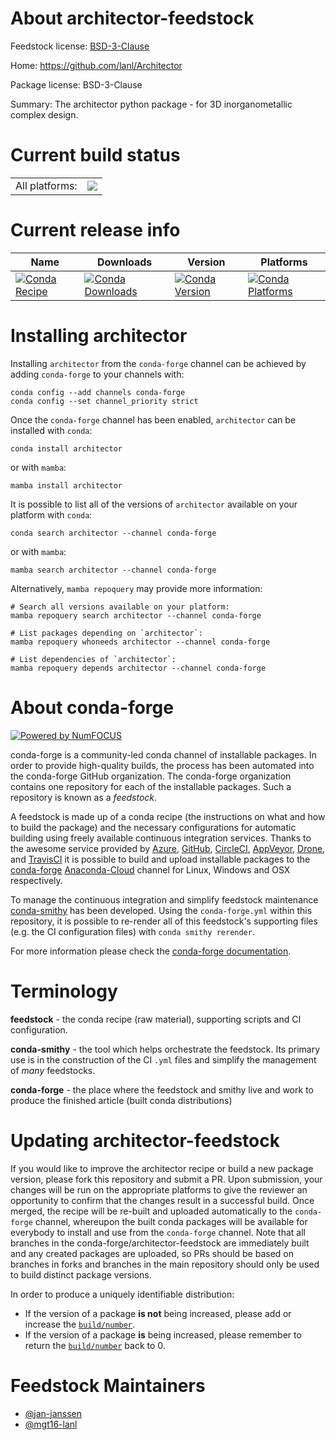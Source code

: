 About architector-feedstock
===========================

Feedstock license: [BSD-3-Clause](https://github.com/conda-forge/architector-feedstock/blob/main/LICENSE.txt)

Home: https://github.com/lanl/Architector

Package license: BSD-3-Clause

Summary: The architector python package - for 3D inorganometallic complex design.

Current build status
====================


<table><tr><td>All platforms:</td>
    <td>
      <a href="https://dev.azure.com/conda-forge/feedstock-builds/_build/latest?definitionId=18185&branchName=main">
        <img src="https://dev.azure.com/conda-forge/feedstock-builds/_apis/build/status/architector-feedstock?branchName=main">
      </a>
    </td>
  </tr>
</table>

Current release info
====================

| Name | Downloads | Version | Platforms |
| --- | --- | --- | --- |
| [![Conda Recipe](https://img.shields.io/badge/recipe-architector-green.svg)](https://anaconda.org/conda-forge/architector) | [![Conda Downloads](https://img.shields.io/conda/dn/conda-forge/architector.svg)](https://anaconda.org/conda-forge/architector) | [![Conda Version](https://img.shields.io/conda/vn/conda-forge/architector.svg)](https://anaconda.org/conda-forge/architector) | [![Conda Platforms](https://img.shields.io/conda/pn/conda-forge/architector.svg)](https://anaconda.org/conda-forge/architector) |

Installing architector
======================

Installing `architector` from the `conda-forge` channel can be achieved by adding `conda-forge` to your channels with:

```
conda config --add channels conda-forge
conda config --set channel_priority strict
```

Once the `conda-forge` channel has been enabled, `architector` can be installed with `conda`:

```
conda install architector
```

or with `mamba`:

```
mamba install architector
```

It is possible to list all of the versions of `architector` available on your platform with `conda`:

```
conda search architector --channel conda-forge
```

or with `mamba`:

```
mamba search architector --channel conda-forge
```

Alternatively, `mamba repoquery` may provide more information:

```
# Search all versions available on your platform:
mamba repoquery search architector --channel conda-forge

# List packages depending on `architector`:
mamba repoquery whoneeds architector --channel conda-forge

# List dependencies of `architector`:
mamba repoquery depends architector --channel conda-forge
```


About conda-forge
=================

[![Powered by
NumFOCUS](https://img.shields.io/badge/powered%20by-NumFOCUS-orange.svg?style=flat&colorA=E1523D&colorB=007D8A)](https://numfocus.org)

conda-forge is a community-led conda channel of installable packages.
In order to provide high-quality builds, the process has been automated into the
conda-forge GitHub organization. The conda-forge organization contains one repository
for each of the installable packages. Such a repository is known as a *feedstock*.

A feedstock is made up of a conda recipe (the instructions on what and how to build
the package) and the necessary configurations for automatic building using freely
available continuous integration services. Thanks to the awesome service provided by
[Azure](https://azure.microsoft.com/en-us/services/devops/), [GitHub](https://github.com/),
[CircleCI](https://circleci.com/), [AppVeyor](https://www.appveyor.com/),
[Drone](https://cloud.drone.io/welcome), and [TravisCI](https://travis-ci.com/)
it is possible to build and upload installable packages to the
[conda-forge](https://anaconda.org/conda-forge) [Anaconda-Cloud](https://anaconda.org/)
channel for Linux, Windows and OSX respectively.

To manage the continuous integration and simplify feedstock maintenance
[conda-smithy](https://github.com/conda-forge/conda-smithy) has been developed.
Using the ``conda-forge.yml`` within this repository, it is possible to re-render all of
this feedstock's supporting files (e.g. the CI configuration files) with ``conda smithy rerender``.

For more information please check the [conda-forge documentation](https://conda-forge.org/docs/).

Terminology
===========

**feedstock** - the conda recipe (raw material), supporting scripts and CI configuration.

**conda-smithy** - the tool which helps orchestrate the feedstock.
                   Its primary use is in the construction of the CI ``.yml`` files
                   and simplify the management of *many* feedstocks.

**conda-forge** - the place where the feedstock and smithy live and work to
                  produce the finished article (built conda distributions)


Updating architector-feedstock
==============================

If you would like to improve the architector recipe or build a new
package version, please fork this repository and submit a PR. Upon submission,
your changes will be run on the appropriate platforms to give the reviewer an
opportunity to confirm that the changes result in a successful build. Once
merged, the recipe will be re-built and uploaded automatically to the
`conda-forge` channel, whereupon the built conda packages will be available for
everybody to install and use from the `conda-forge` channel.
Note that all branches in the conda-forge/architector-feedstock are
immediately built and any created packages are uploaded, so PRs should be based
on branches in forks and branches in the main repository should only be used to
build distinct package versions.

In order to produce a uniquely identifiable distribution:
 * If the version of a package **is not** being increased, please add or increase
   the [``build/number``](https://docs.conda.io/projects/conda-build/en/latest/resources/define-metadata.html#build-number-and-string).
 * If the version of a package **is** being increased, please remember to return
   the [``build/number``](https://docs.conda.io/projects/conda-build/en/latest/resources/define-metadata.html#build-number-and-string)
   back to 0.

Feedstock Maintainers
=====================

* [@jan-janssen](https://github.com/jan-janssen/)
* [@mgt16-lanl](https://github.com/mgt16-lanl/)

